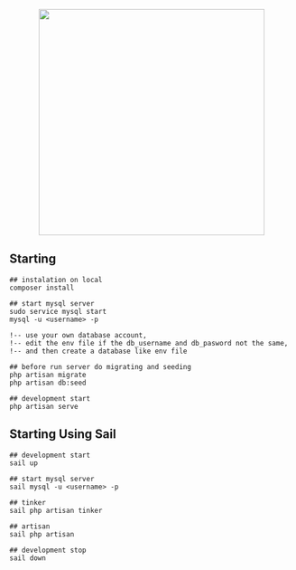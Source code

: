 <p align="center"><a href="https://laravel.com" target="_blank"><img src="https://raw.githubusercontent.com/laravel/art/master/logo-lockup/5%20SVG/2%20CMYK/1%20Full%20Color/laravel-logolockup-cmyk-red.svg" width="400"></a></p>

## Starting

```
## instalation on local
composer install

## start mysql server
sudo service mysql start
mysql -u <username> -p

!-- use your own database account,
!-- edit the env file if the db_username and db_pasword not the same,
!-- and then create a database like env file

## before run server do migrating and seeding
php artisan migrate
php artisan db:seed

## development start
php artisan serve
```

## Starting Using Sail

```
## development start
sail up

## start mysql server
sail mysql -u <username> -p

## tinker
sail php artisan tinker

## artisan
sail php artisan

## development stop
sail down
```
